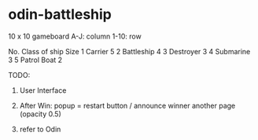# odin-battleship

10 x 10 gameboard
A-J: column
1-10: row


No.	Class of ship	Size
1	Carrier	         5
2	Battleship	     4
3	Destroyer	     3
4	Submarine	     3
5	Patrol Boat	     2


TODO:

1. User Interface
2. After Win: popup = restart button / announce winner
    another page (opacity 0.5)

3. refer to Odin